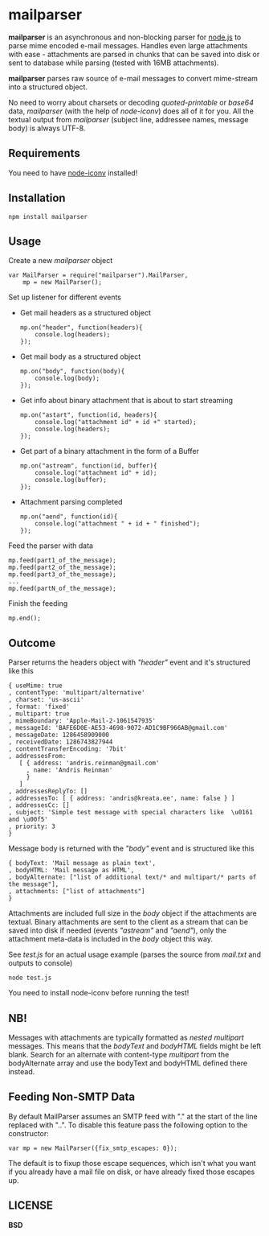 mailparser
==========

**mailparser** is an asynchronous and non-blocking parser for [node.js](http://nodejs.org) to parse mime encoded e-mail messages. Handles even large
attachments with ease - attachments are parsed in chunks that can be saved into disk or sent to database while parsing (tested with 16MB attachments).

**mailparser** parses raw source of e-mail messages to convert mime-stream into a structured object.

No need to worry about charsets or decoding *quoted-printable* or *base64* data, *mailparser* (with the help of *node-iconv*) does all of it for you. All the textual output from *mailparser* (subject line, addressee names, message body) is always UTF-8.

Requirements
------------

You need to have [node-iconv](http://github.com/bnoordhuis/node-iconv) installed!

Installation
------------

    npm install mailparser

Usage
-----

Create a new *mailparser* object

    var MailParser = require("mailparser").MailParser,
        mp = new MailParser();
    
Set up listener for different events

  * Get mail headers as a structured object
    
        mp.on("header", function(headers){
            console.log(headers);
        });
  
  * Get mail body as a structured object
    
        mp.on("body", function(body){
            console.log(body);
        });
  
  * Get info about binary attachment that is about to start streaming
    
        mp.on("astart", function(id, headers){
            console.log("attachment id" + id +" started);
            console.log(headers);
        });
  
  * Get part of a binary attachment in the form of a Buffer
    
        mp.on("astream", function(id, buffer){
            console.log("attachment id" + id);
            console.log(buffer);
        });
  
  * Attachment parsing completed
  
        mp.on("aend", function(id){
            console.log("attachment " + id + " finished");
        });

Feed the parser with data

    mp.feed(part1_of_the_message);
    mp.feed(part2_of_the_message);
    mp.feed(part3_of_the_message);
    ...
    mp.feed(partN_of_the_message);

Finish the feeding

    mp.end();
    
Outcome
-------

Parser returns the headers object with *"header"* event and it's structured like this

    { useMime: true
    , contentType: 'multipart/alternative'
    , charset: 'us-ascii'
    , format: 'fixed'
    , multipart: true
    , mimeBoundary: 'Apple-Mail-2-1061547935'
    , messageId: 'BAFE6D0E-AE53-4698-9072-AD1C9BF966AB@gmail.com'
    , messageDate: 1286458909000
    , receivedDate: 1286743827944
    , contentTransferEncoding: '7bit'
    , addressesFrom: 
       [ { address: 'andris.reinman@gmail.com'
         , name: 'Andris Reinman'
         }
       ]
    , addressesReplyTo: []
    , addressesTo: [ { address: 'andris@kreata.ee', name: false } ]
    , addressesCc: []
    , subject: 'Simple test message with special characters like  \u0161 and \u00f5'
    , priority: 3
    }

Message body is returned with the *"body"* event and is structured like this

    { bodyText: 'Mail message as plain text',
    , bodyHTML: 'Mail message as HTML',
    , bodyAlternate: ["list of additional text/* and multipart/* parts of the message"],
    , attachments: ["list of attachments"]
    }

Attachments are included full size in the *body* object if the attachments are textual. Binary attachments
are sent to the client as a stream that can be saved into disk if needed (events *"astream"* and *"aend"*), only the attachment meta-data is included in the *body* object this way.

See *test.js* for an actual usage example (parses the source from *mail.txt* and outputs to console)

    node test.js

You need to install node-iconv before running the test!

NB!
---

Messages with attachments are typically formatted as *nested multipart* messages. This means that the *bodyText* and *bodyHTML*
fields might be left blank. Search for an alternate with content-type *multipart* from the bodyAlternate array and use the bodyText and bodyHTML defined there instead.

Feeding Non-SMTP Data
---------------------

By default MailParser assumes an SMTP feed with "." at the start of the line
replaced with "..". To disable this feature pass the following option to the
constructor:

    var mp = new MailParser({fix_smtp_escapes: 0});

The default is to fixup those escape sequences, which isn't what you want if
you already have a mail file on disk, or have already fixed those escapes up.

LICENSE
-------

**BSD**